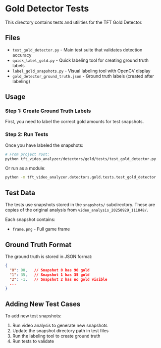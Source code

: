 # Gold Detector Tests

This directory contains tests and utilities for the TFT Gold Detector.

## Files

- `test_gold_detector.py` - Main test suite that validates detection accuracy
- `quick_label_gold.py` - Quick labeling tool for creating ground truth labels
- `label_gold_snapshots.py` - Visual labeling tool with OpenCV display
- `gold_detector_ground_truth.json` - Ground truth labels (created after labeling)

## Usage

### Step 1: Create Ground Truth Labels

First, you need to label the correct gold amounts for test snapshots.

### Step 2: Run Tests

Once you have labeled the snapshots:

```bash
# From project root:
python tft_video_analyzer/detectors/gold/tests/test_gold_detector.py
```

Or run as a module:
```bash
python -m tft_video_analyzer.detectors.gold.tests.test_gold_detector
```

## Test Data

The tests use snapshots stored in the `snapshots/` subdirectory.
These are copies of the original analysis from `video_analysis_20250929_111848/`.

Each snapshot contains:
- `frame.png` - Full game frame

## Ground Truth Format

The ground truth is stored in JSON format:
```json
{
  "0": 90,   // Snapshot 0 has 90 gold
  "1": 35,   // Snapshot 1 has 35 gold
  "2": -1,   // Snapshot 2 has no gold visible
  ...
}
```

## Adding New Test Cases

To add new test snapshots:
1. Run video analysis to generate new snapshots
2. Update the snapshot directory path in test files
3. Run the labeling tool to create ground truth
4. Run tests to validate